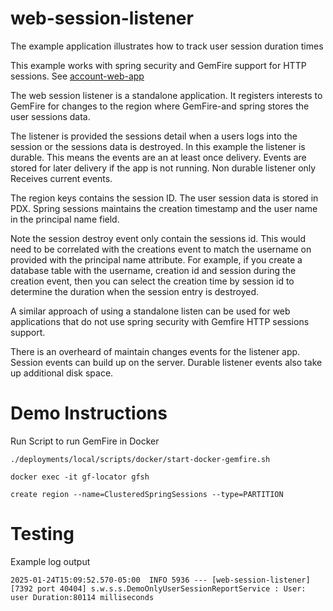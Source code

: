 # web-session-listener


The example application illustrates how to track user session duration times

This example works with spring security and GemFire support for HTTP sessions. See [account-web-app](../../account-web-app)

The web session listener is a standalone application. It registers interests to GemFire for changes to the region where GemFire-and spring stores the user sessions data.

The listener is provided the sessions detail when a users logs into the session or the sessions data is destroyed. In this example the  listener is durable. This means the events are an at least once delivery. Events are stored for later delivery if the app is not running. Non durable  listener only Receives current events.

The region keys contains the session ID. The user session data is stored in PDX. Spring sessions maintains the creation timestamp and the user name in the principal name field.

Note the session destroy event only contain the sessions id. This would need to be correlated with the creations event to match the username on provided with the principal name attribute. For example, if you create a database table with the username, creation id and session during the creation event, then you can select the creation time by session id to determine the duration when the session entry is destroyed.

A similar approach of using a standalone listen  can be used for web applications that do not use spring security with Gemfire HTTP sessions support.

There is an overheard of maintain changes events for the listener app. Session events can build up on the server. Durable listener events also take up additional disk space.


# Demo Instructions

Run Script to run GemFire in Docker

```shell
./deployments/local/scripts/docker/start-docker-gemfire.sh
```


```shell
docker exec -it gf-locator gfsh 
```

```shell
create region --name=ClusteredSpringSessions --type=PARTITION
```

# Testing


Example log output

```shell
2025-01-24T15:09:52.570-05:00  INFO 5936 --- [web-session-listener] [7392 port 40404] s.w.s.s.DemoOnlyUserSessionReportService : User: user Duration:80114 milliseconds 

```